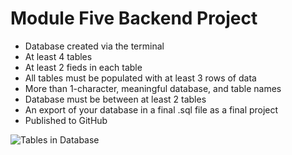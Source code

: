# Module Five Backend Project

- Database created via the terminal
- At least 4 tables
- At least 2 fieds in each table
- All tables must be populated with at least 3 rows of data
- More than 1-character, meaningful database, and table names
- Database must be between at least 2 tables
- An export of your database in a final .sql file as a final project
- Published to GitHub

![Tables in Database](https://github.com/Shehu-Muhammad/Module_Five_BE/blob/6db1cfdadde203eb243cac14dd154c81e0337613/images/drawSQL-export-2022-08-01_12_27.png)
